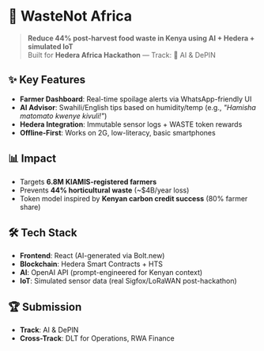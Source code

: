 # 🌾 WasteNot Africa

> **Reduce 44% post-harvest food waste in Kenya using AI + Hedera + simulated IoT**  
> Built for **Hedera Africa Hackathon** — Track: 🤖 AI & DePIN

## ✨ Key Features
- **Farmer Dashboard**: Real-time spoilage alerts via WhatsApp-friendly UI
- **AI Advisor**: Swahili/English tips based on humidity/temp (e.g., *"Hamisha matomato kwenye kivuli!"*)
- **Hedera Integration**: Immutable sensor logs + WASTE token rewards
- **Offline-First**: Works on 2G, low-literacy, basic smartphones

## 📊 Impact
- Targets **6.8M KIAMIS-registered farmers**
- Prevents **44% horticultural waste** (~$4B/year loss)
- Token model inspired by **Kenyan carbon credit success** (80% farmer share)

## 🛠️ Tech Stack
- **Frontend**: React (AI-generated via Bolt.new)
- **Blockchain**: Hedera Smart Contracts + HTS
- **AI**: OpenAI API (prompt-engineered for Kenyan context)
- **IoT**: Simulated sensor data (real Sigfox/LoRaWAN post-hackathon)

## 🏆 Submission
- **Track**: AI & DePIN
- **Cross-Track**: DLT for Operations, RWA Finance